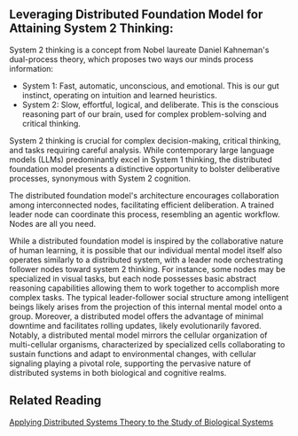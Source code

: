 ## Leveraging Distributed Foundation Model for Attaining System 2 Thinking:

System 2 thinking is a concept from Nobel laureate Daniel Kahneman's dual-process theory, which proposes two ways our minds process information:

- System 1: Fast, automatic, unconscious, and emotional. This is our gut instinct, operating on intuition and learned heuristics.
- System 2: Slow, effortful, logical, and deliberate. This is the conscious reasoning part of our brain, used for complex problem-solving and critical thinking.

System 2 thinking is crucial for complex decision-making, critical thinking, and tasks requiring careful analysis. While contemporary large language models (LLMs) predominantly excel in System 1 thinking, the distributed foundation model presents a distinctive opportunity to bolster deliberative processes, synonymous with System 2 cognition.

The distributed foundation model's architecture encourages collaboration among interconnected nodes, facilitating efficient deliberation. A trained leader node can coordinate this process, resembling an agentic workflow. Nodes are all you need.

While a distributed foundation model is inspired by the collaborative nature of human learning, it is possible that our individual mental model itself also operates similarly to a distributed system, with a leader node orchestrating follower nodes toward system 2 thinking. For instance, some nodes may be specialized in visual tasks, but each node possesses basic abstract reasoning capabilities allowing them to work together to accomplish more complex tasks. The typical leader-follower social structure among intelligent beings likely arises from the projection of this internal mental model onto a group. Moreover, a distributed model offers the advantage of minimal downtime and facilitates rolling updates, likely evolutionarily favored. Notably, a distributed mental model mirrors the cellular organization of multi-cellular organisms, characterized by specialized cells collaborating to sustain functions and adapt to environmental changes, with cellular signaling playing a pivotal role, supporting the pervasive nature of distributed systems in both biological and cognitive realms.

## Related Reading

[Applying Distributed Systems Theory to the Study of Biological Systems](https://github.com/fanseeai/Distributed-Foundation-Models/blob/53fae4456673d7934775f641e4cfcde43c14c283/Applying%20Distributed%20Systems%20Theory%20to%20the%20Study%20of%20Biological%20Systems.md)
